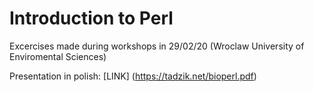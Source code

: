 # Introduction to Perl
Excercises made during workshops in 29/02/20 (Wroclaw University of Enviromental Sciences)

Presentation in polish: [LINK] (https://tadzik.net/bioperl.pdf)